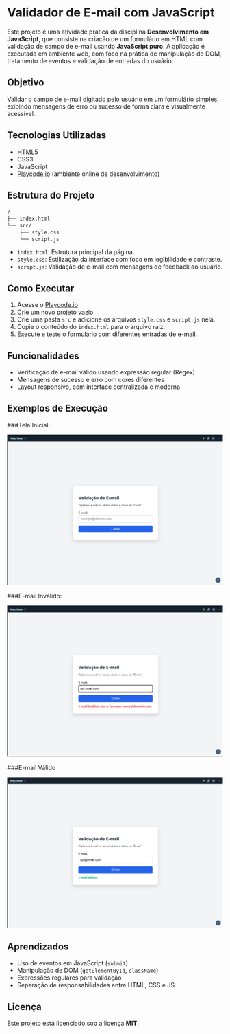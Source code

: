 # Validador de E-mail com JavaScript

Este projeto é uma atividade prática da disciplina **Desenvolvimento em JavaScript**, que consiste na criação de um formulário em HTML com validação de campo de e-mail usando **JavaScript puro**. A aplicação é executada em ambiente web, com foco na prática de manipulação do DOM, tratamento de eventos e validação de entradas do usuário.

## Objetivo

Validar o campo de e-mail digitado pelo usuário em um formulário simples, exibindo mensagens de erro ou sucesso de forma clara e visualmente acessível.

## Tecnologias Utilizadas

- HTML5
- CSS3
- JavaScript
- [Playcode.io](https://playcode.io) (ambiente online de desenvolvimento)


## Estrutura do Projeto

```
/
├── index.html
└── src/
    ├── style.css
    └── script.js
```

- `index.html`: Estrutura principal da página.
- `style.css`: Estilização da interface com foco em legibilidade e contraste.
- `script.js`: Validação de e-mail com mensagens de feedback ao usuário.


## Como Executar

1. Acesse o [Playcode.io](https://playcode.io)
2. Crie um novo projeto vazio.
3. Crie uma pasta `src` e adicione os arquivos `style.css` e `script.js` nela.
4. Copie o conteúdo do `index.html` para o arquivo raiz.
5. Execute e teste o formulário com diferentes entradas de e-mail.

## Funcionalidades

- Verificação de e-mail válido usando expressão regular (Regex)
- Mensagens de sucesso e erro com cores diferentes
- Layout responsivo, com interface centralizada e moderna

## Exemplos de Execução

###Tela Inicial:

![Tela inicial](imagens/1.PNG)

###E-mail Inválido:

![E-mail Inválido](imagens/2.PNG)

###E-mail Válido

![E-mail Válido](imagens/3.PNG)

## Aprendizados

- Uso de eventos em JavaScript (`submit`)
- Manipulação de DOM (`getElementById`, `className`)
- Expressões regulares para validação
- Separação de responsabilidades entre HTML, CSS e JS


## Licença

Este projeto está licenciado sob a licença **MIT**.
